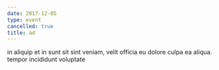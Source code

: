 ```yaml
---
date: 2017-12-05
type: event
cancelled: true
title: ad
---
```

in aliquip et in sunt sit sint veniam, velit officia eu dolore culpa ea aliqua. tempor incididunt voluptate